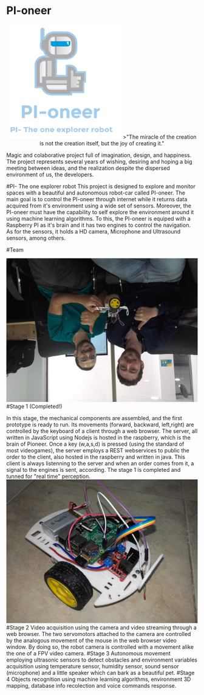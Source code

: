 # PI-oneer 

<p align="center">
<img src="https://github.com/caaguirreec/PI-oneer/blob/master/gitimages/logo.png" width="300">
>"The miracle of the creation is not the creation itself, but the joy of creating it." 
</p>

Magic and colaborative project full of imagination, design, and happiness. 
The project represents several years of wishing, desiring and hoping a big meeting between ideas,
and the realization despite the dispersed environment of us, the developers.

#PI- The one explorer robot
This project is designed to explore and monitor spaces with a beautiful and autonomous robot-car called PI-oneer. The main goal is to control the PI-oneer through internet while it returns data acquired from it's environment using a wide set of sensors. Moreover, the PI-oneer must have the capability to self explore the environment around it using machine learning algorithms.
To this, the PI-oneer is equiped with a Raspberry PI as it's brain and it has two engines to control the navigation. As for the sensors, it holds a HD camera, Microphone and Ultrasound sensors, among others.

#Team 

![Alt text](https://raw.githubusercontent.com/caaguirreec/PI-oneer/master/gitimages/team.jpg "PI-oneer team")
#Stage 1 (Completed!)

In this stage, the mechanical components are assembled, and the first prototype is ready to run. Its movements (forward, backward, left,right) are controlled by the keyboard of a client through a web browser. The server, all written in JavaScript using Nodejs is hosted in the raspberry, which is the brain of Pioneer. Once a key (w,a,s,d) is pressed (using the standard of most videogames), the server employs a REST webservices to public the order to the client, also hosted in the raspberry and written in java. This client is always listenning to the server and when an order comes from it, a signal to the engines is sent, according. The stage 1 is completed and tunned for "real time" perception. 
![Alt text](https://github.com/caaguirreec/PI-oneer/blob/master/gitimages/20160527_154540.jpg "PI-oneer stage 1 completed!")
#Stage 2
Video acquisition using the camera and video streaming through a web browser. The two servomotors attached to the camera are controlled by the analogous movement of the mouse in the web browser video window. By doing so, the robot camera is controlled with a movement alike the one of a FPV video camera. 
#Stage 3
Autonomous movement employing ultrasonic sensors to detect obstacles and environment variables acquisition using temperature sensor, humidity sensor, sound sensor (microphone) and a little speaker which can bark as a beautiful pet. 
#Stage 4
Objects recognition using machine learning algorithms, environment 3D mapping, database info recolection and voice commands response. 


